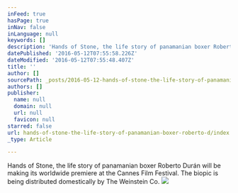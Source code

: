 ```yaml
---
inFeed: true
hasPage: true
inNav: false
inLanguage: null
keywords: []
description: 'Hands of Stone, the life story of panamanian boxer Roberto Durán will be making its worldwide premiere at the Cannes Film Festival. The biopic is being distributed domestically by The Weinstein Co.'
datePublished: '2016-05-12T07:55:58.226Z'
dateModified: '2016-05-12T07:55:48.407Z'
title: ''
author: []
sourcePath: _posts/2016-05-12-hands-of-stone-the-life-story-of-panamanian-boxer-roberto-d.md
authors: []
publisher:
  name: null
  domain: null
  url: null
  favicon: null
starred: false
url: hands-of-stone-the-life-story-of-panamanian-boxer-roberto-d/index.html
_type: Article

---
```

Hands of Stone, the life story of panamanian boxer Roberto Durán will be making its worldwide premiere at the Cannes Film Festival. The biopic is being distributed domestically by The Weinstein Co.
![](https://the-grid-user-content.s3-us-west-2.amazonaws.com/f9d02501-7bba-45e8-99a5-ccb833cfa574.jpg)